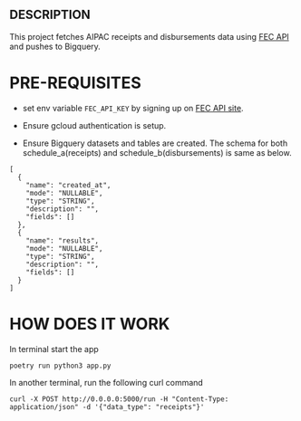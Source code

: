 ## DESCRIPTION

This project fetches AIPAC receipts and disbursements data using [FEC API](https://api.open.fec.gov/developers/#/) and pushes to Bigquery.

# PRE-REQUISITES

* set env variable `FEC_API_KEY` by signing up on [FEC API site](https://api.open.fec.gov/developers/#/).

* Ensure gcloud authentication is setup.

* Ensure Bigquery datasets and tables are created. The schema for both schedule_a(receipts) and schedule_b(disbursements) is same as below.
```
[
  {
    "name": "created_at",
    "mode": "NULLABLE",
    "type": "STRING",
    "description": "",
    "fields": []
  },
  {
    "name": "results",
    "mode": "NULLABLE",
    "type": "STRING",
    "description": "",
    "fields": []
  }
]
```

# HOW DOES IT WORK

In terminal start the app
```
poetry run python3 app.py
```
In another terminal, run the following curl command
```
curl -X POST http://0.0.0.0:5000/run -H "Content-Type: application/json" -d '{"data_type": "receipts"}'
```

